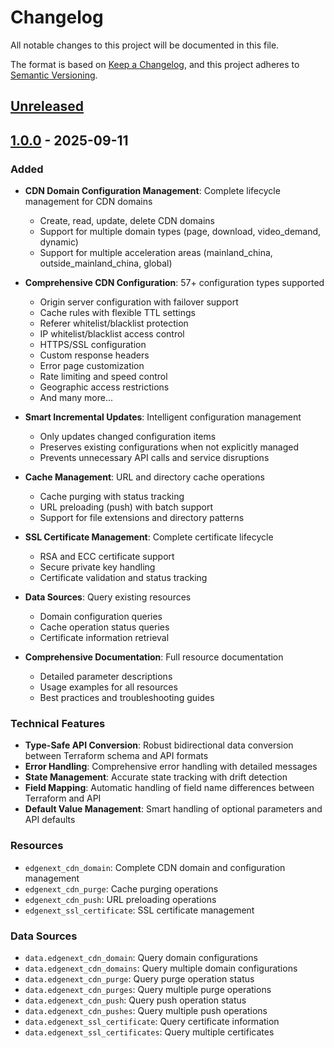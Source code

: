 # Changelog

All notable changes to this project will be documented in this file.

The format is based on [Keep a Changelog](https://keepachangelog.com/en/1.0.0/),
and this project adheres to [Semantic Versioning](https://semver.org/spec/v2.0.0.html).

## [Unreleased]

## [1.0.0] - 2025-09-11

### Added
- **CDN Domain Configuration Management**: Complete lifecycle management for CDN domains
  - Create, read, update, delete CDN domains
  - Support for multiple domain types (page, download, video_demand, dynamic)
  - Support for multiple acceleration areas (mainland_china, outside_mainland_china, global)
  
- **Comprehensive CDN Configuration**: 57+ configuration types supported
  - Origin server configuration with failover support
  - Cache rules with flexible TTL settings
  - Referer whitelist/blacklist protection
  - IP whitelist/blacklist access control
  - HTTPS/SSL configuration
  - Custom response headers
  - Error page customization
  - Rate limiting and speed control
  - Geographic access restrictions
  - And many more...

- **Smart Incremental Updates**: Intelligent configuration management
  - Only updates changed configuration items
  - Preserves existing configurations when not explicitly managed
  - Prevents unnecessary API calls and service disruptions

- **Cache Management**: URL and directory cache operations
  - Cache purging with status tracking
  - URL preloading (push) with batch support
  - Support for file extensions and directory patterns

- **SSL Certificate Management**: Complete certificate lifecycle
  - RSA and ECC certificate support
  - Secure private key handling
  - Certificate validation and status tracking

- **Data Sources**: Query existing resources
  - Domain configuration queries
  - Cache operation status queries
  - Certificate information retrieval

- **Comprehensive Documentation**: Full resource documentation
  - Detailed parameter descriptions
  - Usage examples for all resources
  - Best practices and troubleshooting guides

### Technical Features
- **Type-Safe API Conversion**: Robust bidirectional data conversion between Terraform schema and API formats
- **Error Handling**: Comprehensive error handling with detailed messages
- **State Management**: Accurate state tracking with drift detection
- **Field Mapping**: Automatic handling of field name differences between Terraform and API
- **Default Value Management**: Smart handling of optional parameters and API defaults

### Resources
- `edgenext_cdn_domain`: Complete CDN domain and configuration management
- `edgenext_cdn_purge`: Cache purging operations
- `edgenext_cdn_push`: URL preloading operations
- `edgenext_ssl_certificate`: SSL certificate management

### Data Sources
- `data.edgenext_cdn_domain`: Query domain configurations
- `data.edgenext_cdn_domains`: Query multiple domain configurations
- `data.edgenext_cdn_purge`: Query purge operation status
- `data.edgenext_cdn_purges`: Query multiple purge operations
- `data.edgenext_cdn_push`: Query push operation status
- `data.edgenext_cdn_pushes`: Query multiple push operations
- `data.edgenext_ssl_certificate`: Query certificate information
- `data.edgenext_ssl_certificates`: Query multiple certificates

[Unreleased]: https://github.com/edgenextapisdk/terraform-provider-edgenext/compare/v1.0.0...HEAD
[1.0.0]: https://github.com/edgenextapisdk/terraform-provider-edgenext/releases/tag/v1.0.0
